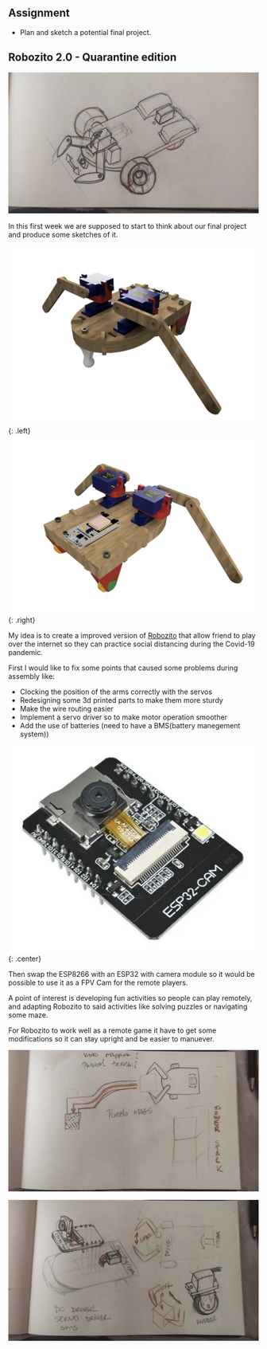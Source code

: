 ## Assignment

- Plan and sketch a potential final project.

## Robozito 2.0 - Quarantine edition

![](imgs/1/ConceptSketch.jpg)

In this first week we are supposed to start to think about our final project and produce some sketches of it.

![](imgs/1/RobozitoFrente.png){: .left}
![](imgs/1/RobozitoTras.png){: .right}

My idea is to create a improved version of [Robozito](https://luishfb.github.io/Doc_Robozito/) that allow friend to play over the internet so they can practice social distancing during the Covid-19 pandemic.

 First I would like to fix some points that caused some problems during assembly like:
 
- Clocking the position of the arms correctly with the servos
- Redesigning some 3d printed parts to make them more sturdy
- Make the wire routing easier
- Implement a servo driver so to make motor operation smoother
- Add the use of batteries (need to have a BMS(battery manegement system))

![](imgs/1/ESPCam.webp){: .center}

Then swap the ESP8266 with an ESP32 with camera module so it would be possible to use it as a FPV Cam for the remote players.

A point of interest is developing fun activities so people can play remotely, and adapting Robozito to said activities like solving puzzles or navigating some maze.

For Robozito to work well as a remote game it have to get some modifications so it can stay upright and be easier to manuever. 


![](imgs/1/ConceptSketch2.jpg)

![](imgs/1/ConceptSketch3.jpg)